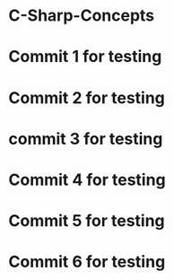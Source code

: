 # C-Sharp-Concepts

# Commit 1 for testing

# Commit 2 for testing

# commit 3 for testing

# Commit 4 for testing

# Commit 5 for testing

# Commit 6 for testing
